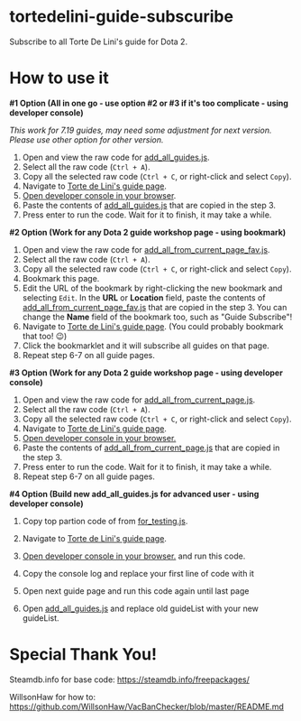 # tortedelini-guide-subscuribe

Subscribe to all Torte De Lini's guide for Dota 2.


# How to use it

**#1 Option (All in one go - use option #2 or #3 if it's too complicate - using developer console)**

*This work for 7.19 guides, may need some adjustment for next version. Please use other option for other version.*

1. Open and view the raw code for [add_all_guides.js](https://raw.githubusercontent.com/popiazaza/tortedelini-guide-subscuribe/master/add_all_guides.js).
2. Select all the raw code (`Ctrl + A`).
3. Copy all the selected raw code (`Ctrl + C`, or right-click and select `Copy`).
4. Navigate to [Torte de Lini\'s guide page](https://steamcommunity.com/id/0825771/myworkshopfiles/?section=guides&p=1&numperpage=30).
5. [Open developer console in your browser](https://webmasters.stackexchange.com/a/77337).
6. Paste the contents of [add_all_guides.js](https://raw.githubusercontent.com/popiazaza/tortedelini-guide-subscuribe/master/add_all_guides.js) that are copied in the step 3.
7. Press enter to run the code. Wait for it to finish, it may take a while.

**#2 Option (Work for any Dota 2 guide workshop page - using bookmark)**

1. Open and view the raw code for [add_all_from_current_page_fav.js](https://raw.githubusercontent.com/popiazaza/tortedelini-guide-subscuribe/master/add_all_from_current_page_fav.js).
2. Select all the raw code (`Ctrl + A`).
3. Copy all the selected raw code (`Ctrl + C`, or right-click and select `Copy`).
4. Bookmark this page.
5. Edit the URL of the bookmark by right-clicking the new bookmark and selecting `Edit`. In the **URL** or **Location** field, paste the contents of [add_all_from_current_page_fav.js](https://raw.githubusercontent.com/popiazaza/tortedelini-guide-subscuribe/master/add_all_from_current_page_fav.js) that are copied in the step 3. You can change the **Name** field of the bookmark too, such as "Guide Subscribe"!
6. Navigate to [Torte de Lini\'s guide page](https://steamcommunity.com/id/0825771/myworkshopfiles/?section=guides&p=1&numperpage=30). (You could probably bookmark that too! :wink:)
7. Click the bookmarklet and it will subscribe all guides on that page.
8. Repeat step 6-7 on all guide pages.

**#3 Option (Work for any Dota 2 guide workshop page - using developer console)**

1. Open and view the raw code for [add_all_from_current_page.js](https://raw.githubusercontent.com/popiazaza/tortedelini-guide-subscuribe/master/add_all_from_current_page.js).
2. Select all the raw code (`Ctrl + A`).
3. Copy all the selected raw code (`Ctrl + C`, or right-click and select `Copy`).
4. Navigate to [Torte de Lini\'s guide page](https://steamcommunity.com/id/0825771/myworkshopfiles/?section=guides&p=1&numperpage=30).
5. [Open developer console in your browser.](https://webmasters.stackexchange.com/a/77337)
6. Paste the contents of [add_all_from_current_page.js](https://raw.githubusercontent.com/popiazaza/tortedelini-guide-subscuribe/master/add_all_from_current_page.js) that are copied in the step 3.
7. Press enter to run the code. Wait for it to finish, it may take a while.
8. Repeat step 6-7 on all guide pages.

**#4 Option (Build new add_all_guides.js for advanced user - using developer console)**

1. Copy top partion code of  from [for_testing.js](https://raw.githubusercontent.com/popiazaza/tortedelini-guide-subscuribe/master/for_testing.js).

2. Navigate to [Torte de Lini\'s guide page](https://steamcommunity.com/id/0825771/myworkshopfiles/?section=guides&p=1&numperpage=30).

3. [Open developer console in your browser.](https://webmasters.stackexchange.com/a/77337) and run this code.

4. Copy the console log and replace your first line of code with it

5. Open next guide page and run this code again until last page

6. Open [add_all_guides.js](https://raw.githubusercontent.com/popiazaza/tortedelini-guide-subscuribe/master/add_all_guides.js) and replace old guideList with your new guideList.

# Special Thank You!

Steamdb.info for base code: https://steamdb.info/freepackages/

WillsonHaw for how to: https://github.com/WillsonHaw/VacBanChecker/blob/master/README.md
